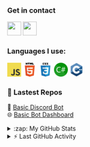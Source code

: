 ### Get in contact

<img height="32" width="32" src="https://cdn.jsdelivr.net/npm/simple-icons@v5/icons/youtube.svg" />  <img height="32" width="32" src="https://cdn.jsdelivr.net/npm/simple-icons@v5/icons/twitter.svg" />

### Languages I use:

<img height="32" width="32" src ="https://raw.githubusercontent.com/github/explore/80688e429a7d4ef2fca1e82350fe8e3517d3494d/topics/javascript/javascript.png"> <img height="32" width="32" src ="https://raw.githubusercontent.com/github/explore/80688e429a7d4ef2fca1e82350fe8e3517d3494d/topics/html/html.png"> <img height="32" width="32" src ="https://raw.githubusercontent.com/github/explore/80688e429a7d4ef2fca1e82350fe8e3517d3494d/topics/css/css.png"> <img height="32" width="32" src ="https://raw.githubusercontent.com/github/explore/80688e429a7d4ef2fca1e82350fe8e3517d3494d/topics/csharp/csharp.png"> <img height="32" width="32" src ="https://raw.githubusercontent.com/github/explore/80688e429a7d4ef2fca1e82350fe8e3517d3494d/topics/cpp/cpp.png">

### 📌 Lastest Repos
🤖 [Basic Discord Bot](https://github.com/ZYR0Z/a-simple-bot) <br>
🌐 [Basic Bot Dashboard](https://github.com/ZYR0Z/a-simple-bot)

<details>
    <summary>:zap: My GitHub Stats</summary>
    <img align="left" alt="ZYROZ's Github Stats" src="https://github-readme-stats-git-sets.vercel.app/api?username=ZYR0Z&show_icons=true&hide_border=true" />
</details>

<details>
  <summary>⚡ Last GitHub Activity</summary>
    <!--START_SECTION:activity-->
1. ❗️ Opened issue [#1913](https://github.com/Automattic/node-canvas/issues/1913) in [Automattic/node-canvas](https://github.com/Automattic/node-canvas)
2. 🎉 Merged PR [#4](https://github.com/ZYR0Z/website2/pull/4) in [ZYR0Z/website2](https://github.com/ZYR0Z/website2)
3. 💪 Opened PR [#4](https://github.com/ZYR0Z/website2/pull/4) in [ZYR0Z/website2](https://github.com/ZYR0Z/website2)
4. 🎉 Merged PR [#3](https://github.com/ZYR0Z/website2/pull/3) in [ZYR0Z/website2](https://github.com/ZYR0Z/website2)
5. 💪 Opened PR [#3](https://github.com/ZYR0Z/website2/pull/3) in [ZYR0Z/website2](https://github.com/ZYR0Z/website2)
    <!--END_SECTION:activity-->
</details>
 
